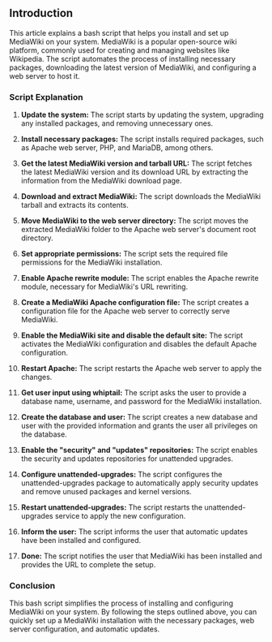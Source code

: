 ## Introduction

This article explains a bash script that helps you install and set up MediaWiki on your system. MediaWiki is a popular open-source wiki platform, commonly used for creating and managing websites like Wikipedia. The script automates the process of installing necessary packages, downloading the latest version of MediaWiki, and configuring a web server to host it.

### Script Explanation

1. **Update the system:** The script starts by updating the system, upgrading any installed packages, and removing unnecessary ones.

2. **Install necessary packages:** The script installs required packages, such as Apache web server, PHP, and MariaDB, among others.

3. **Get the latest MediaWiki version and tarball URL:** The script fetches the latest MediaWiki version and its download URL by extracting the information from the MediaWiki download page.

4. **Download and extract MediaWiki:** The script downloads the MediaWiki tarball and extracts its contents.

5. **Move MediaWiki to the web server directory:** The script moves the extracted MediaWiki folder to the Apache web server's document root directory.

6. **Set appropriate permissions:** The script sets the required file permissions for the MediaWiki installation.

7. **Enable Apache rewrite module:** The script enables the Apache rewrite module, necessary for MediaWiki's URL rewriting.

8. **Create a MediaWiki Apache configuration file:** The script creates a configuration file for the Apache web server to correctly serve MediaWiki.

9. **Enable the MediaWiki site and disable the default site:** The script activates the MediaWiki configuration and disables the default Apache configuration.

10. **Restart Apache:** The script restarts the Apache web server to apply the changes.

11. **Get user input using whiptail:** The script asks the user to provide a database name, username, and password for the MediaWiki installation.

12. **Create the database and user:** The script creates a new database and user with the provided information and grants the user all privileges on the database.

13. **Enable the "security" and "updates" repositories:** The script enables the security and updates repositories for unattended upgrades.

14. **Configure unattended-upgrades:** The script configures the unattended-upgrades package to automatically apply security updates and remove unused packages and kernel versions.

15. **Restart unattended-upgrades:** The script restarts the unattended-upgrades service to apply the new configuration.

16. **Inform the user:** The script informs the user that automatic updates have been installed and configured.

17. **Done:** The script notifies the user that MediaWiki has been installed and provides the URL to complete the setup.

### Conclusion

This bash script simplifies the process of installing and configuring MediaWiki on your system. By following the steps outlined above, you can quickly set up a MediaWiki installation with the necessary packages, web server configuration, and automatic updates.
